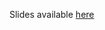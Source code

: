 Slides available [here](https://rawcdn.githack.com/USCbiostats/rbootcamp/b8a2350afa768035b8e1bb05aecdf0e4f4a31e26/day1/slides.html)

